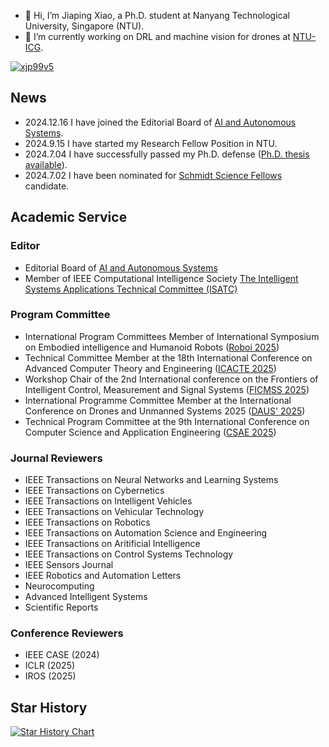- 👋 Hi, I’m Jiaping Xiao, a Ph.D. student at Nanyang Technological University, Singapore (NTU).
- 🌱 I’m currently working on DRL and machine vision for drones at [NTU-ICG](https://github.com/NTU-ICG).

</p>
<p align="left"> <a href="https://github.com/ryo-ma/github-profile-trophy"><img src="https://github-profile-trophy.vercel.app/?username=xjp99v5" alt="xjp99v5" /></a> 
</p>


## News
- 2024.12.16 I have joined the Editorial Board of [AI and Autonomous Systems](https://elspub.com/journals/artificial-intelligence-and-autonomous-systems/editorial/). 
- 2024.9.15 I have started my Research Fellow Position in NTU.
- 2024.7.04 I have successfully passed my Ph.D. defense ([Ph.D. thesis available](https://dr.ntu.edu.sg/handle/10356/179456)).
- 2024.7.02 I have been nominated for [Schmidt Science Fellows](https://schmidtsciencefellows.org/) candidate.

## Academic Service
### Editor
- Editorial Board of [AI and Autonomous Systems](https://elspub.com/journals/artificial-intelligence-and-autonomous-systems/editorial/)
- Member of IEEE Computational Intelligence Society [The Intelligent Systems Applications Technical Committee (ISATC)](https://cis.ieee.org/committees/technical-committees/intelligent-systems-applications-technical-committee)

### Program Committee
- International Program Committees Member of International Symposium on Embodied intelligence and Humanoid Robots ([Roboi 2025](https://www.roboi.org/committees.html))
- Technical Committee Member at the 18th International Conference on Advanced Computer Theory and Engineering ([ICACTE 2025](https://www.icacte.org/)) 
- Workshop Chair of the 2nd International conference on the Frontiers of Intelligent Control, Measurement and Signal Systems ([FICMSS 2025](https://www.ficmss.org/workshops/))
- International Programme Committee Member at the International Conference on Drones and Unmanned Systems 2025 ([DAUS' 2025](https://daus-conference.com/))
- Technical Program Committee at the 9th International Conference on Computer Science and Application Engineering ([CSAE 2025](https://csaeconf.org/2025/Committee.aspx))

### Journal Reviewers
- IEEE Transactions on Neural Networks and Learning Systems
- IEEE Transactions on Cybernetics
- IEEE Transactions on Intelligent Vehicles
- IEEE Transactions on Vehicular Technology
- IEEE Transactions on Robotics
- IEEE Transactions on Automation Science and Engineering
- IEEE Transactions on Aritificial Intelligence
- IEEE Transactions on Control Systems Technology
- IEEE Sensors Journal
- IEEE Robotics and Automation Letters
- Neurocomputing
- Advanced Intelligent Systems
- Scientific Reports

### Conference Reviewers
- IEEE CASE (2024)
- ICLR (2025)
- IROS (2025)

## Star History

[![Star History Chart](https://api.star-history.com/svg?repos=NTU-ICG/CTS-visual-drone-swarm,NTU-ICG/AMS-DRL-for-Pursuit-Evasion,NTU-ICG/multidrone-detection-tracking,xjp99v5/Angle-Constrained-Formation-UAVs&type=Timeline)](https://star-history.com/#NTU-ICG/CTS-visual-drone-swarm&NTU-ICG/AMS-DRL-for-Pursuit-Evasion&NTU-ICG/multidrone-detection-tracking&https://github.com/NTU-ICG/FM-Planner&Timeline)



